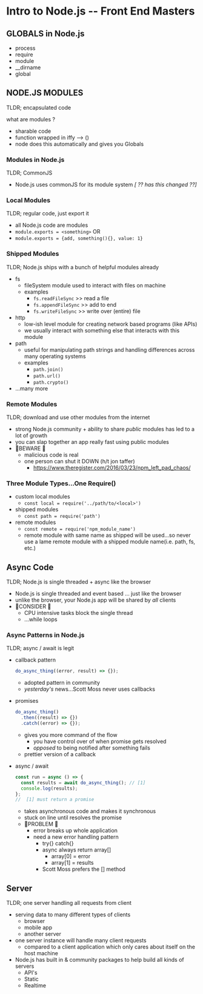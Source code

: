 # Intro to Node.js -- Front End Masters

## GLOBALS in Node.js

- process
- require
- module
- \_\_dirname
- global

## NODE.JS MODULES

TLDR; encapsulated code

what are modules ?

- sharable code
- function wrapped in iffy --> ()
- node does this automatically and gives you Globals

### Modules in Node.js

TLDR; CommonJS

- Node.js uses commonJS for its module system _[ ?? has this changed ??]_

### Local Modules

TLDR; regular code, just export it

- all Node.js code are modules
- `module.exports = <something>` OR
- `module.exports = {add, something(){}, value: 1}`

### Shipped Modules

TLDR; Node.js ships with a bunch of helpful modules already

- fs
  - fileSystem module used to interact with files on machine
  - examples
    - `fs.readFileSync` >> read a file
    - `fs.appendFileSync` >> add to end
    - `fs.writeFileSync` >> write over (entire) file
- http
  - low-ish level module for creating network based programs (like APIs)
  - we usually interact with something else that interacts with this module
- path
  - useful for manipulating path strings and handling differences across many operating systems
  - examples
    - `path.join()`
    - `path.url()`
    - `path.crypto()`
- ...many more

### Remote Modules

TLDR; download and use other modules from the internet

- strong Node.js community + ability to share _public_ modules has led to a lot of growth
- you can slap together an app really fast using public modules
- 🚧BEWARE 🚧
  - malicious code is real
  - one person can shut it DOWN (h/t jon taffer)
    - <https://www.theregister.com/2016/03/23/npm_left_pad_chaos/>

### Three Module Types...One Require()

- custom local modules
  - `const local = require('../path/to/<local>')`
- shipped modules
  - `const path = require('path')`
- remote modules
  - `const remote = require('npm_module_name')`
  - remote module with same name as shipped will be used...so never use a lame remote module with a shipped module name(i.e. path, fs, etc.)

## Async Code

TLDR; Node.js is single threaded + async like the browser

- Node.js is single threaded and event based ... just like the browser
- unlike the browser, your Node.js app will be shared by _all_ clients
- 🤔CONSIDER 🤔
  - CPU intensive tasks block the single thread
  - ...while loops

### Async Patterns in Node.js

TLDR; async / await is legit

- callback pattern

  ```javascript
  do_async_thing((error, result) => {});
  ```

  - adopted pattern in community
  - _yesterday's_ news...Scott Moss never uses callbacks

- promises

  ```javascript
  do_async_thing()
    .then((result) => {})
    .catch((error) => {});
  ```

  - gives you more command of the flow
    - you have control over of when promise gets resolved
    - _opposed_ to being notified after something fails
  - prettier version of a callback

- async / await

  ```javascript
  const run = async () => {
    const results = await do_async_thing(); // [1]
    console.log(results);
  };
  //  [1] must return a promise
  ```

  - takes asynchronous code and makes it synchronous
  - stuck on line until resolves the promise
  - 🚧PROBLEM 🚧
    - error breaks up whole application
    - need a new error handling pattern
      - try{} catch{}
      - async always return array[]
        - array[0] = error
        - array[1] = results
      - Scott Moss prefers the [] method

## Server

TLDR; one server handling all requests from client

- serving data to many different types of clients
  - browser
  - mobile app
  - another server
- one server instance will handle many client requests
  - compared to a client application which only cares about itself on the host machine
- Node.js has built in & community packages to help build all kinds of servers
  - API's
  - Static
  - Realtime

